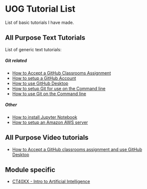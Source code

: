 # UOG Tutorial List
List of basic tutorials I have made.

## All Purpose Text Tutorials
List of generic text tutorials:

##### Git related
- [How to Accept a GitHub Classrooms Assignment](http://danielunity.com/tutorials/GenericText/How-To-Accept-A-GitHub-Classroom-Assignment)
- [How to setup a GitHub Account](http://danielunity.com/tutorials/GenericText/How-To-Set-Up-A-GitHub-Account)
- [How to use GitHub Desktop](http://danielunity.com/tutorials/GenericText/How-To-Use-GitHub-Desktop)
- [How to setup Git for use on the Command line](http://danielunity.com/tutorials/GenericText/How-To-Setup-Git-CMDLine)
- [How to use Git on the Command line](http://danielunity.com/tutorials/GenericText/How-To-Use-Git-CMDLine)

##### Other
- [How to install Jupyter Notebook](http://danielunity.com/tutorials/GenericText/Setting-Up-A-Server)
- [How to setup an Amazon AWS server](http://danielunity.com/tutorials/GenericText/How-To-Install-Jupyter-Notebook)

## All Purpose Video tutorials
- [How to Accept a GitHub classrooms assignment and use GitHub Desktop](https://www.youtube.com/watch?v=0NqRm0qBTzI)

## Module specific
- [CT40XX - Intro to Artificial Intelligence](http://danielunity.com/tutorials/CT40XX/CT40XX)